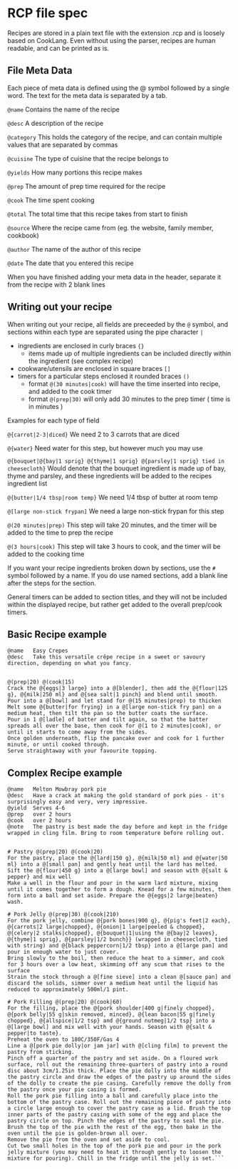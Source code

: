 # RCP file spec

Recipes are stored in a plain text file with the extension .rcp and is loosely based on CookLang.  Even without using the parser, recipes are human readable, and can be printed as is.

## File Meta Data

Each piece of meta data is defined using the @ symbol followed by a single word. The text for the meta data is separated by a tab.


`@name` Contains the name of the recipe

`@desc` A description of the recipe

`@category` This holds the category of the recipe, and can contain multiple values that are separated by commas

`@cuisine` The type of cuisine that the recipe belongs to

`@yields` How many portions this recipe makes

`@prep` The amount of prep time required for the recipe

`@cook` The time spent cooking

`@total` The total time that this recipe takes from start to finish

`@source` Where the recipe came from (eg. the website, family member, cookbook)

`@author` The name of the author of this recipe

`@date` The date that you entered this recipe

When you have finished adding your meta data in the header, separate it from the recipe with 2 blank lines

## Writing out your recipe

When writing out your recipe, all fields are preceeded by the `@` symbol, and sections within each type are separated using the pipe character `|`

- ingredients are enclosed in curly braces `{}`
  - items made up of multiple ingredients can be included directly within the ingredient (see complex recipe)
- cookware/utensils are enclosed in square braces `[]`
- timers for a particular steps enclosed it rounded braces `()`
  - format `@(30 minutes|cook)` will have the time inserted into recipe, and added to the cook timer
  - format `@(prep|30)` will only add 30 minutes to the prep timer ( time is in minutes )

Examples for each type of field

`@{carrot|2-3|diced}` We need 2 to 3 carrots that are diced

`@{water}` Need water for this step, but however much you may use

`@{bouquet|@{bay|1 sprig} @{thyme|1 sprig} @{parsley|1 sprig} tied in cheesecloth}` Would denote that the bouquet ingredient is made up of bay, thyme and parsley, and these ingredients will be added to the recipes ingredient list

`@{butter|1/4 tbsp|room temp}` We need 1/4 tbsp of butter at room temp

`@[large non-stick frypan]` We need a large non-stick frypan for this step

`@(20 minutes|prep)` This step will take 20 minutes, and the timer will be added to the time to prep the recipe

`@(3 hours|cook)` This step will take 3 hours to cook, and the timer will be added to the cooking time

If you want your recipe ingredients broken down by sections, use the `#` symbol followed by a name.  If you do use named sections, add a blank line after the steps for the section.

General timers can be added to section titles, and they will not be included within the displayed recipe, but rather get added to the overall prep/cook timers.

## Basic Recipe example

```
@name	Easy Crepes
@desc	Take this versatile crêpe recipe in a sweet or savoury direction, depending on what you fancy.


@(prep|20) @(cook|15)
Crack the @{eggs|3 large} into a @[blender], then add the @{flour|125 g}, @{milk|250 ml} and @{sea salt|1 pinch} and blend until smooth.
Pour into a @[bowl] and let stand for @(15 minutes|prep) to thicken
Melt some @{butter|for frying} in a @[large non-stick fry pan] on a medium heat, then tilt the pan so the butter coats the surface.
Pour in 1 @[ladle] of batter and tilt again, so that the batter spreads all over the base, then cook for @(1 to 2 minutes|cook), or until it starts to come away from the sides.
Once golden underneath, flip the pancake over and cook for 1 further minute, or until cooked through.
Serve straightaway with your favourite topping.
```

## Complex Recipe example

```
@name	Melton Mowbray pork pie
@desc	Have a crack at making the gold standard of pork pies - it's surprisingly easy and very, very impressive.
@yield	Serves 4-6
@prep	over 2 hours
@cook	over 2 hours
@note	The pastry is best made the day before and kept in the fridge wrapped in cling film. Bring to room temperature before rolling out.


# Pastry @(prep|20) @(cook|20)
For the pastry, place the @{lard|150 g}, @{milk|50 ml} and @{water|50 ml} into a @[small pan] and gently heat until the lard has melted.
Sift the @{flour|450 g} into a @[large bowl] and season with @{salt & pepper} and mix well
Make a well in the flour and pour in the warm lard mixture, mixing until it comes together to form a dough. Knead for a few minutes, then form into a ball and set aside. Prepare the @{eggs|2 large|beaten} wash.

# Pork Jelly @(prep|30) @(cook|210)
For the pork jelly, combine @{pork bones|900 g}, @{pig's feet|2 each}, @{carrots|2 large|chopped}, @{onion|1 large|peeled & chopped}, @{celery|2 stalks|chopped}, @{bouquet|1|using the @{bay|2 leaves}, @{thyme|1 sprig}, @{parsley|1/2 bunch}} (wrapped in cheesecloth, tied with string) and @{black peppercorn|1/2 tbsp} into a @[large pan] and pour in enough water to just cover.
Bring slowly to the boil, then reduce the heat to a simmer, and cook for 3 hours over a low heat, skimming off any scum that rises to the surface
Strain the stock through a @[fine sieve] into a clean @[sauce pan] and discard the solids, simmer over a medium heat until the liquid has reduced to approximately 500ml/1 pint.

# Pork Filling @(prep|20) @(cook|60)
For the filling, place the @{pork shoulder|400 g|finely chopped}, @{pork belly|55 g|skin removed, minced}, @{lean bacon|55 g|finely chopped}, @{allspice|1/2 tsp} and @{ground nutmeg|1/2 tsp} into a @[large bowl] and mix well with your hands. Season with @{salt & pepper|to taste}.
Preheat the oven to 180C/350F/Gas 4
Line a @[pork pie dolly|or jam jar] with @[cling film] to prevent the pastry from sticking.
Pinch off a quarter of the pastry and set aside. On a floured work surface, roll out the remaining three-quarters of pastry into a round disc about 3cm/1.25in thick. Place the pie dolly into the middle of the pastry circle and draw the edges of the pastry up around the sides of the dolly to create the pie casing. Carefully remove the dolly from the pastry once your pie casing is formed.
Roll the pork pie filling into a ball and carefully place into the bottom of the pastry case. Roll out the remaining piece of pastry into a circle large enough to cover the pastry case as a lid. Brush the top inner parts of the pastry casing with some of the egg and place the pastry circle on top. Pinch the edges of the pastry to seal the pie. Brush the top of the pie with the rest of the egg, then bake in the oven until the pie is golden-brown all over.
Remove the pie from the oven and set aside to cool.
Cut two small holes in the top of the pork pie and pour in the pork jelly mixture (you may need to heat it through gently to loosen the mixture for pouring). Chill in the fridge until the jelly is set.```
```
